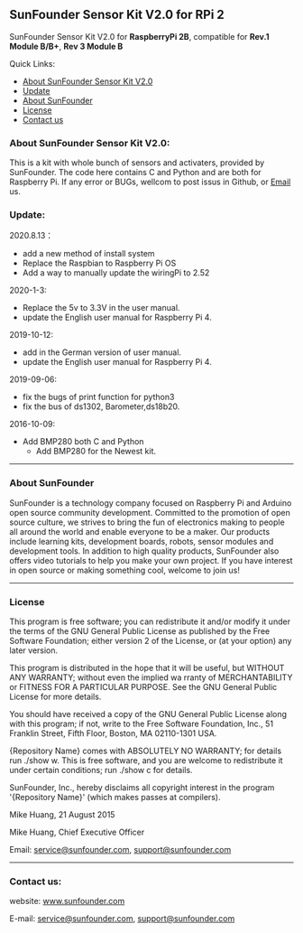 ## SunFounder Sensor Kit V2.0 for RPi 2
SunFounder Sensor Kit V2.0 for **RaspberryPi 2B**, compatible for **Rev.1 Module B/B+**, **Rev 3 Module B**

Quick Links:

 * [About SunFounder Sensor Kit V2.0](#about_this_kit)
 * [Update](#update)
 * [About SunFounder](#about_sunfounder)
 * [License](#license)
 * [Contact us](#contact_us)

<a id="about_this_kit"></a>
### About SunFounder Sensor Kit V2.0:
This is a kit with whole bunch of sensors and activaters, provided by SunFounder. The code here contains C and Python and are both for Raspberry Pi. If any error or BUGs, wellcom to post issus in Github, or [Email](#contact_us) us.

<a id="update"></a>
### Update:
2020.8.13：
- add a new method of install system
- Replace the Raspbian to Raspberry Pi OS
- Add a way to manually update the wiringPi to 2.52

2020-1-3:
 - Replace the 5v to 3.3V in the user manual.
 - update the English user manual for Raspberry Pi 4.
 
2019-10-12:
 - add in the German version of user manual.
 - update the English user manual for Raspberry Pi 4.
 
2019-09-06:

 - fix the bugs of print function for python3
 - fix the bus of ds1302, Barometer,ds18b20.

2016-10-09:

 - Add BMP280 both C and Python
     + Add BMP280 for the Newest kit.

----------------------------------------------
<a id="about_sunfounder"></a>
### About SunFounder
SunFounder is a technology company focused on Raspberry Pi and Arduino open source community development. Committed to the promotion of open source culture, we strives to bring the fun of electronics making to people all around the world and enable everyone to be a maker. Our products include learning kits, development boards, robots, sensor modules and development tools. In addition to high quality products, SunFounder also offers video tutorials to help you make your own project. If you have interest in open source or making something cool, welcome to join us!

----------------------------------------------
<a id="license"></a>
### License
This program is free software; you can redistribute it and/or modify it under the terms of the GNU General Public License as published by the Free Software Foundation; either version 2 of the License, or (at your option) any later version.

This program is distributed in the hope that it will be useful, but WITHOUT ANY WARRANTY; without even the implied wa rranty of MERCHANTABILITY or FITNESS FOR A PARTICULAR PURPOSE. See the GNU General Public License for more details.

You should have received a copy of the GNU General Public License along with this program; if not, write to the Free Software Foundation, Inc., 51 Franklin Street, Fifth Floor, Boston, MA 02110-1301 USA.

{Repository Name} comes with ABSOLUTELY NO WARRANTY; for details run ./show w. This is free software, and you are welcome to redistribute it under certain conditions; run ./show c for details.

SunFounder, Inc., hereby disclaims all copyright interest in the program '{Repository Name}' (which makes passes at compilers).

Mike Huang, 21 August 2015

Mike Huang, Chief Executive Officer

Email: service@sunfounder.com, support@sunfounder.com

----------------------------------------------
<a id="contact_us"></a>
### Contact us:
website:
    www.sunfounder.com

E-mail:
    service@sunfounder.com, support@sunfounder.com
